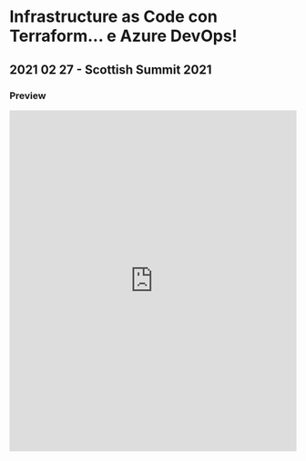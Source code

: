 # Infrastructure as Code con Terraform... e Azure DevOps!
## 2021 02 27 - Scottish Summit 2021
### Preview

<iframe src='https://view.officeapps.live.com/op/view.aspx?src=https%3A%2F%2Fraw.githubusercontent.com%2Frcappello%2Frcappello%2Fmain%2FEvents%2F20210227-Scottish%2520Summit%25202021%2FItalian-RiccardoCappello-Infrastructure%2520as%2520Code%2520con%2520Terraform...%2520e%2520Azure%2520DevOps!.pptx&wdOrigin=BROWSELINK' width='100%' height='600px' frameborder='0'>